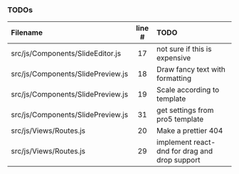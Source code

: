 ### TODOs
| Filename | line # | TODO
|:------|:------:|:------
| src/js/Components/SlideEditor.js | 17 | not sure if this is expensive
| src/js/Components/SlidePreview.js | 18 | Draw fancy text with formatting
| src/js/Components/SlidePreview.js | 19 | Scale according to template
| src/js/Components/SlidePreview.js | 31 | get settings from pro5 template
| src/js/Views/Routes.js | 20 | Make a prettier 404
| src/js/Views/Routes.js | 29 | implement react-dnd for drag and drop support